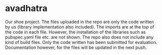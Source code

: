 # avadhatra
Our shoe project.
The files uploaded in the repo are only the code written by us (library implementation also included). The imports are at the top of the code in each file. However, the installation of the libraries such as pubspec.yaml file etc. are not shown. The repo also does not include any kind of build files. Only the code written has been submitted for evaluation.
Documentation however, for the files will be updated in the next push.
